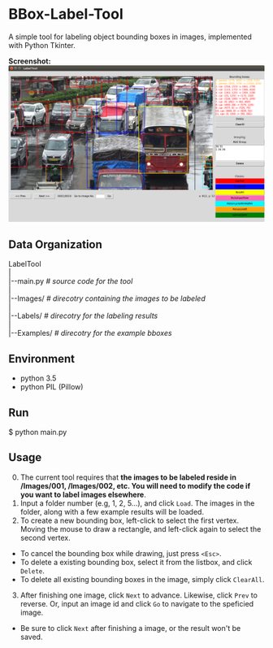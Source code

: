 BBox-Label-Tool
===============

A simple tool for labeling object bounding boxes in images, implemented with Python Tkinter.

**Screenshot:**
![Label Tool](./screenshot.png)

Data Organization
-----------------
LabelTool  
|  
|--main.py   *# source code for the tool*  
|  
|--Images/   *# direcotry containing the images to be labeled*  
|  
|--Labels/   *# direcotry for the labeling results*  
|  
|--Examples/  *# direcotry for the example bboxes*  

Environment
----------
- python 3.5
- python PIL (Pillow)

Run
-------
$ python main.py

Usage
-----
0. The current tool requires that **the images to be labeled reside in /Images/001, /Images/002, etc. You will need to modify the code if you want to label images elsewhere**.
1. Input a folder number (e.g, 1, 2, 5...), and click `Load`. The images in the folder, along with a few example results will be loaded.
2. To create a new bounding box, left-click to select the first vertex. Moving the mouse to draw a rectangle, and left-click again to select the second vertex.
  - To cancel the bounding box while drawing, just press `<Esc>`.
  - To delete a existing bounding box, select it from the listbox, and click `Delete`.
  - To delete all existing bounding boxes in the image, simply click `ClearAll`.
3. After finishing one image, click `Next` to advance. Likewise, click `Prev` to reverse. Or, input an image id and click `Go` to navigate to the speficied image.
  - Be sure to click `Next` after finishing a image, or the result won't be saved. 
